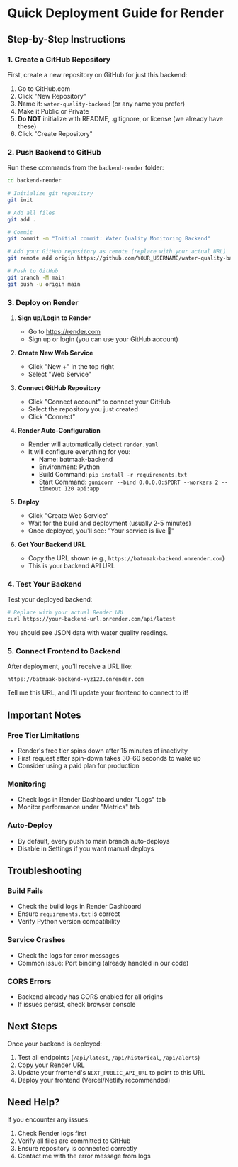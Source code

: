 # Quick Deployment Guide for Render

## Step-by-Step Instructions

### 1. Create a GitHub Repository

First, create a new repository on GitHub for just this backend:

1. Go to GitHub.com
2. Click "New Repository"
3. Name it: `water-quality-backend` (or any name you prefer)
4. Make it Public or Private
5. **Do NOT** initialize with README, .gitignore, or license (we already have these)
6. Click "Create Repository"

### 2. Push Backend to GitHub

Run these commands from the `backend-render` folder:

```bash
cd backend-render

# Initialize git repository
git init

# Add all files
git add .

# Commit
git commit -m "Initial commit: Water Quality Monitoring Backend"

# Add your GitHub repository as remote (replace with your actual URL)
git remote add origin https://github.com/YOUR_USERNAME/water-quality-backend.git

# Push to GitHub
git branch -M main
git push -u origin main
```

### 3. Deploy on Render

1. **Sign up/Login to Render**
   - Go to https://render.com
   - Sign up or login (you can use your GitHub account)

2. **Create New Web Service**
   - Click "New +" in the top right
   - Select "Web Service"
   
3. **Connect GitHub Repository**
   - Click "Connect account" to connect your GitHub
   - Select the repository you just created
   - Click "Connect"

4. **Render Auto-Configuration**
   - Render will automatically detect `render.yaml`
   - It will configure everything for you:
     - Name: batmaak-backend
     - Environment: Python
     - Build Command: `pip install -r requirements.txt`
     - Start Command: `gunicorn --bind 0.0.0.0:$PORT --workers 2 --timeout 120 api:app`
   
5. **Deploy**
   - Click "Create Web Service"
   - Wait for the build and deployment (usually 2-5 minutes)
   - Once deployed, you'll see: "Your service is live 🎉"

6. **Get Your Backend URL**
   - Copy the URL shown (e.g., `https://batmaak-backend.onrender.com`)
   - This is your backend API URL

### 4. Test Your Backend

Test your deployed backend:

```bash
# Replace with your actual Render URL
curl https://your-backend-url.onrender.com/api/latest
```

You should see JSON data with water quality readings.

### 5. Connect Frontend to Backend

After deployment, you'll receive a URL like:
```
https://batmaak-backend-xyz123.onrender.com
```

Tell me this URL, and I'll update your frontend to connect to it!

## Important Notes

### Free Tier Limitations
- Render's free tier spins down after 15 minutes of inactivity
- First request after spin-down takes 30-60 seconds to wake up
- Consider using a paid plan for production

### Monitoring
- Check logs in Render Dashboard under "Logs" tab
- Monitor performance under "Metrics" tab

### Auto-Deploy
- By default, every push to main branch auto-deploys
- Disable in Settings if you want manual deploys

## Troubleshooting

### Build Fails
- Check the build logs in Render Dashboard
- Ensure `requirements.txt` is correct
- Verify Python version compatibility

### Service Crashes
- Check the logs for error messages
- Common issue: Port binding (already handled in our code)

### CORS Errors
- Backend already has CORS enabled for all origins
- If issues persist, check browser console

## Next Steps

Once your backend is deployed:
1. Test all endpoints (`/api/latest`, `/api/historical`, `/api/alerts`)
2. Copy your Render URL
3. Update your frontend's `NEXT_PUBLIC_API_URL` to point to this URL
4. Deploy your frontend (Vercel/Netlify recommended)

## Need Help?

If you encounter any issues:
1. Check Render logs first
2. Verify all files are committed to GitHub
3. Ensure repository is connected correctly
4. Contact me with the error message from logs


